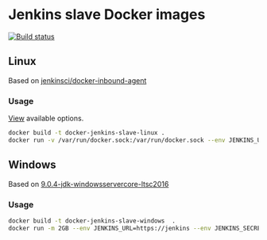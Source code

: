 # Jenkins slave Docker images

[![Build status](https://ci.appveyor.com/api/projects/status/t54hav6qci21bkr2?svg=true)](https://ci.appveyor.com/project/jincod/docker-jenkins-slave)


## Linux

Based on [jenkinsci/docker-inbound-agent](https://github.com/jenkinsci/docker-inbound-agent)

### Usage

[View](https://github.com/jenkinsci/docker-jnlp-slave#running) available options.

```bash
docker build -t docker-jenkins-slave-linux .
docker run -v /var/run/docker.sock:/var/run/docker.sock --env JENKINS_URL=https://jenkins --env JENKINS_SECRET=xxx --env JENKINS_AGENT_NAME=agent-name docker-jenkins-slave-linux
```

## Windows

Based on [9.0.4-jdk-windowsservercore-ltsc2016](https://github.com/docker-library/openjdk/blob/master/9-jdk/windows/windowsservercore-ltsc2016/Dockerfile)

### Usage

```bash
docker build -t docker-jenkins-slave-windows  .
docker run -m 2GB --env JENKINS_URL=https://jenkins --env JENKINS_SECRET=xxx --env JENKINS_AGENT_NAME=agent-name docker-jenkins-slave-windows
```